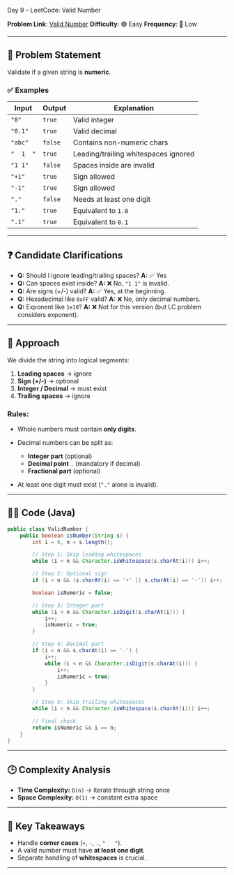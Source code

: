 Day 9 – LeetCode: Valid Number

**Problem Link**: [Valid Number](https://leetcode.com/problems/valid-number/)
**Difficulty**: 🟢 Easy
**Frequency**: 🔻 Low

---

## 📌 Problem Statement

Validate if a given string is **numeric**.

### ✅ Examples

| Input     | Output  | Explanation                          |
| --------- | ------- | ------------------------------------ |
| `"0"`     | `true`  | Valid integer                        |
| `"0.1"`   | `true`  | Valid decimal                        |
| `"abc"`   | `false` | Contains non-numeric chars           |
| `"  1  "` | `true`  | Leading/trailing whitespaces ignored |
| `"1 1"`   | `false` | Spaces inside are invalid            |
| `"+1"`    | `true`  | Sign allowed                         |
| `"-1"`    | `true`  | Sign allowed                         |
| `"."`     | `false` | Needs at least one digit             |
| `"1."`    | `true`  | Equivalent to `1.0`                  |
| `".1"`    | `true`  | Equivalent to `0.1`                  |

---

## ❓ Candidate Clarifications

* **Q:** Should I ignore leading/trailing spaces?
  **A:** ✅ Yes
* **Q:** Can spaces exist inside?
  **A:** ❌ No, `"1 1"` is invalid.
* **Q:** Are signs (+/-) valid?
  **A:** ✅ Yes, at the beginning.
* **Q:** Hexadecimal like `0xFF` valid?
  **A:** ❌ No, only decimal numbers.
* **Q:** Exponent like `1e10`?
  **A:** ❌ Not for this version (but LC problem considers exponent).

---

## 🧩 Approach

We divide the string into logical segments:

1. **Leading spaces** → ignore
2. **Sign (+/-)** → optional
3. **Integer / Decimal** → must exist
4. **Trailing spaces** → ignore

### Rules:

* Whole numbers must contain **only digits**.
* Decimal numbers can be split as:

  * **Integer part** (optional)
  * **Decimal point** `.` (mandatory if decimal)
  * **Fractional part** (optional)
* At least one digit must exist (`"."` alone is invalid).

---

## 🧑‍💻 Code (Java)

```java
public class ValidNumber {
    public boolean isNumber(String s) {
        int i = 0, n = s.length();

        // Step 1: Skip leading whitespaces
        while (i < n && Character.isWhitespace(s.charAt(i))) i++;

        // Step 2: Optional sign
        if (i < n && (s.charAt(i) == '+' || s.charAt(i) == '-')) i++;

        boolean isNumeric = false;

        // Step 3: Integer part
        while (i < n && Character.isDigit(s.charAt(i))) {
            i++;
            isNumeric = true;
        }

        // Step 4: Decimal part
        if (i < n && s.charAt(i) == '.') {
            i++;
            while (i < n && Character.isDigit(s.charAt(i))) {
                i++;
                isNumeric = true;
            }
        }

        // Step 5: Skip trailing whitespaces
        while (i < n && Character.isWhitespace(s.charAt(i))) i++;

        // Final check
        return isNumeric && i == n;
    }
}
```

---

## 🕒 Complexity Analysis

* **Time Complexity:** `O(n)` → iterate through string once
* **Space Complexity:** `O(1)` → constant extra space

---

## 🌟 Key Takeaways

* Handle **corner cases** (`+`, `-`, `.`, `"   "`).
* A valid number must have **at least one digit**.
* Separate handling of **whitespaces** is crucial.

---

